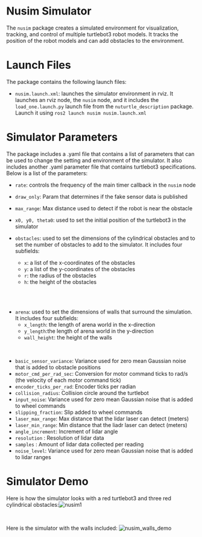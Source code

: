 # Nusim Simulator
The `nusim` package creates a simulated environment for visualization, tracking, and control of multiple turtlebot3 robot models. It tracks the position of the robot models and can add obstacles to the environment.

# Launch Files
The package contains the following launch files:

* `nusim.launch.xml`: launches the simulator environment in rviz. It launches an rviz node, the `nusim` node, and it includes the `load_one.launch.py` launch file from the `nuturtle_description` package. 
Launch it using `ros2 launch nusim nusim.launch.xml `

# Simulator Parameters
The package includes a .yaml file that contains a list of parameters that can be used to change the setting and environment of the simulator. It also includes another .yaml parameter file that contains turtlebot3 specifications. Below is a list of the parameters:

* `rate`: controls the frequency of the main timer callback in the `nusim` node

* `draw_only`: Param that determines if the fake sensor data is published

* `max_range`: Max distance used to detect if the robot is near the obstacle

* `x0, y0, theta0`: used to set the initial position of the turtlebot3 in the simulator

* `obstacles`: used to set the dimensions of the cylindrical obstacles and to set the number of obstacles to add to the simulator. It includes four subfields:
    * `x`: a list of the x-coordinates of the obstacles
    * `y`: a list of the y-coordinates of the obstacles
    * `r`: the radius of the obstacles 
    * `h`: the height of the obstacles
<br/>
<br>

* `arena`: used to set the dimensions of walls that surround the simulation. It includes four subfields:
    * `x_length`: the length of arena world in the x-direction
    * `y_length`:the length of arena world in the y-direction
    * `wall_height`: the height of the walls 

<br/>

*  `basic_sensor_variance`: Variance used for zero mean Gaussian noise that is added to obstacle positions
*  `motor_cmd_per_rad_sec`: Conversion for motor command ticks to rad/s (the velocity of each motor command tick)
*  `encoder_ticks_per_rad`: Encoder ticks per radian
*  `collision_radius`: Collision circle around the turtlebot
*  `input_noise`: Variance used for zero mean Gaussian noise that is added to wheel commands
*  `slipping_fraction`: Slip added to wheel commands
*  `laser_max_range`: Max distance that the lidar laser can detect (meters)
*  `laser_min_range`: Min distance that the liadr laser can detect (meters)
*  `angle_increment`: Increment of lidar angle
*  `resolution` : Resolution of lidar data
*  `samples` : Amount of lidar data collected per reading
*  `noise_level`: Variance used for zero mean Gaussian noise that is added to lidar ranges


# Simulator Demo
Here is how the simulator looks with a red turtlebot3 and three red cylindrical obstacles:![nusim1](https://user-images.githubusercontent.com/103614797/213981691-ac2301e1-77bd-4edb-b0fc-29fd32649e30.png)

<br/>

Here is the simulator with the walls included: ![nusim_walls_demo](https://user-images.githubusercontent.com/103614797/217722222-4197bee5-2904-4f99-951d-b98158885624.png)


